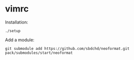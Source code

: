 # vimrc

Installation:

```
./setup
```

Add a module:

```
git submodule add https://github.com/sbdchd/neoformat.git pack/submodules/start/neoformat
```
